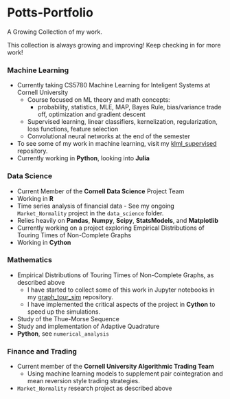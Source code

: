 # Potts-Portfolio
A Growing Collection of my work.

This collection is always growing and improving! Keep checking in for more work!

### Machine Learning
 - Currently taking CS5780 Machine Learning for Inteligent Systems at Cornell University
   - Course focused on ML theory and math concepts: 
     - probability, statistics, MLE, MAP, Bayes Rule, bias/variance trade off, optimization and gradient descent
   - Supervised learning, linear classifiers, kernelization, regularization, loss functions, feature selection
   - Convolutional neural networks at the end of the semester
 - To see some of my work in machine learning, visit my [klml_supervised](https://github.com/kfpotts1/klml_supervised) repository.
 - Currently working in **Python**, looking into **Julia**
 
### Data Science
 - Current Member of the **Cornell Data Science** Project Team
  - Working in **R**
 - Time series analysis of financial data - See my ongoing `Market_Normality` project in the `data_science` folder.
  - Relies heavily on **Pandas**, **Numpy**, **Scipy**, **StatsModels**, and **Matplotlib**
 - Currently working on a project exploring Empirical Distributions of Touring Times of Non-Complete Graphs
  - Working in **Cython**
  
### Mathematics
 - Empirical Distributions of Touring Times of Non-Complete Graphs, as described above
   - I have started to collect some of this work in Jupyter notebooks in my [graph_tour_sim](https://github.com/kfpotts1/graph_tour_sim) repository.
   - I have implemented the critical aspects of the project in **Cython** to speed up the simulations.
 - Study of the Thue-Morse Sequence
 - Study and implementation of Adaptive Quadrature
  - **Python**, see `numerical_analysis`
  
### Finance and Trading
 - Current member of the **Cornell University Algorithmic Trading Team**
   - Using machine learning models to supplement pair cointegration and mean reversion style trading strategies.
 - `Market_Normality` research project as described above
